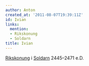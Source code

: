 ```yaml
---
author: Anton
created_at: '2011-08-07T19:39:11Z'
id: Ivian
links:
  mention:
  - Rikskonung
  - Soldarn
title: Ivian
---
```


[Rikskonung] i [Soldarn] 2445–2471 e.D.

  [Rikskonung]: Rikskonung
  [Soldarn]: Soldarn
